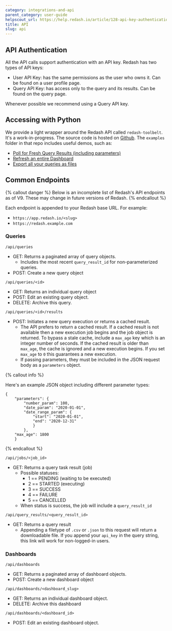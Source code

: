 ```yaml
---
category: integrations-and-api
parent_category: user-guide
helpscout_url: https://help.redash.io/article/128-api-key-authentication
title: API
slug: api
---
```


## API Authentication

All the API calls support authentication with an API key. Redash has two types
of API keys:

  * User API Key: has the same permissions as the user who owns it. Can be found on a user profile page.
  * Query API Key: has access only to the query and its results. Can be found on the query page.

Whenever possible we recommend using a Query API key.

## Accessing with Python

We provide a light wrapper around the Redash API called `redash-toolbelt`. It's a work-in-progress. The source code is hosted on [Github](https://github.com/getredash/redash-toolbelt). The `examples` folder in that repo includes useful demos, such as:

+ [Poll for Fresh Query Results (including parameters)](https://github.com/getredash/redash-toolbelt/blob/master/redash_toolbelt/examples/refresh_query.py)
+ [Refresh an entire Dashboard](https://github.com/getredash/redash-toolbelt/blob/master/redash_toolbelt/examples/refresh_dashboard.py)
+ [Export all your queries as files](https://github.com/getredash/redash-toolbelt/blob/master/redash_toolbelt/examples/query_export.py)


## Common Endpoints

{% callout danger %}
Below is an incomplete list of Redash's API endpoints as of V9. These may change in future versions of Redash.
{% endcallout %}

Each endpoint is appended to your Redash base URL. For example:

- `https://app.redash.io/<slug>`
- `https://redash.example.com`

### Queries

`/api/queries`
+ GET: Returns a paginated array of query objects.
	- Includes the most recent `query_result_id` for non-parameterized queries.
+ POST: Create a new query object

`/api/queries/<id>`
+ GET: Returns an individual query object
+ POST: Edit an existing query object.
+ DELETE: Archive this query. 



`/api/queries/<id>/results`
+ POST: Initiates a new query execution or returns a cached result.
	- The API prefers to return a cached result. If a cached result is not available then a new execution job begins and the job object is returned. To bypass a stale cache, include a `max_age` key which is an integer number of seconds. If the cached result is older than `max_age`, the cache is ignored and a new execution begins. If you set `max_age` to `0` this guarantees a new execution.
	- If passing parameters, they must be included in the JSON request body as a `parameters` object.

{% callout info %}

Here's an example JSON object including different parameter types:

```
{ 
    "parameters": {
    	"number_param": 100,
    	"date_param": "2020-01-01",
    	"date_range_param": {
    		"start": "2020-01-01",
    		"end": "2020-12-31"
    		}
    	},
    "max_age": 1800
    }
```

{% endcallout %}

`/api/jobs/<job_id>`
+ GET: Returns a query task result (job)
	+ Possible statuses:
		- 1 == PENDING (waiting to be executed)
		- 2 == STARTED (executing)
		- 3 == SUCCESS
		- 4 == FAILURE
		- 5 == CANCELLED
	+ When status is success, the job will include a `query_result_id`

`/api/query_results/<query_result_id>`
+ GET: Returns a query result
	- Appending a filetype of `.csv` or `.json` to this request will return a downloadable file. If you append your `api_key` in the query string, this link will work for non-logged-in users.

### Dashboards

`/api/dashboards`
+ GET: Returns a paginated array of dashboard objects.
+ POST: Create a new dashboard object

`/api/dashboards/<dashboard_slug>`
+ GET: Returns an individual dashboard object.
+ DELETE: Archive this dashboard

`/api/dashboards/<dashboard_id>`
+ POST: Edit an existing dashboard object.

